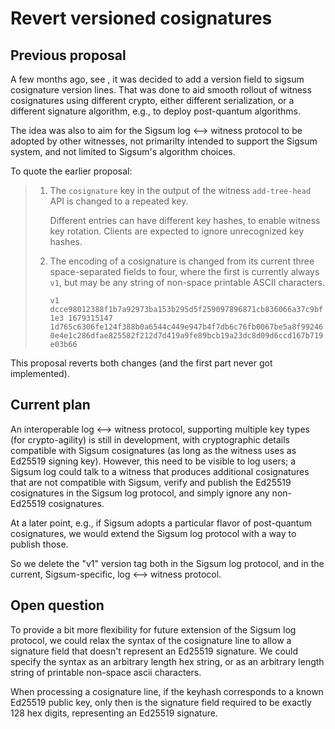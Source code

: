 # Revert versioned cosignatures

## Previous proposal

A few months ago, see [](./2023-95-cosignature-version.md), it was
decided to add a version field to sigsum cosignature version lines.
That was done to aid smooth rollout of witness cosignatures using
different crypto, either different serialization, or a different
signature algorithm, e.g., to deploy post-quantum algorithms.

The idea was also to aim for the Sigsum log <--> witness protocol to
be adopted by other witnesses, not primarilty intended to support the
Sigsum system, and not limited to Sigsum's algorithm choices.

To quote the earlier proposal:

> 1. The `cosignature` key in the output of the witness `add-tree-head` API is
>    changed to a repeated key.
> 
>    Different entries can have different key hashes, to enable witness key
>    rotation. Clients are expected to ignore unrecognized key hashes.
> 
> 2. The encoding of a cosignature is changed from its current three
>    space-separated fields to four, where the first is currently always `v1`, but
>    may be any string of non-space printable ASCII characters.
> 
>    `v1 dcce98012388f1b7a92973ba153b295d5f259097896871cb836066a37c9bf1e3 1679315147 1d765c6306fe124f388b0a6544c449e947b4f7db6c76fb0067be5a8f992460e4e1c286dfae825582f212d7d419a9fe89bcb19a23dc8d09d6ccd167b719e03b66`

This proposal reverts both changes (and the first part never got
implemented).

## Current plan

An interoperable log <--> witness protocol, supporting multiple key
types (for crypto-agility) is still in development, with cryptographic
details compatible with Sigsum cosignatures (as long as the witness
uses as Ed25519 signing key). However, this need to be visible to log
users; a Sigsum log could talk to a witness that produces additional
cosignatures that are not compatible with Sigsum, verify and publish
the Ed25519 cosignatures in the Sigsum log protocol, and simply ignore
any non-Ed25519 cosignatures.

At a later point, e.g., if Sigsum adopts a particular flavor of
post-quantum cosignatures, we would extend the Sigsum log protocol
with a way to publish those.

So we delete the "v1" version tag both in the Sigsum log protocol, and
in the current, Sigsum-specific, log <--> witness protocol.

## Open question

To provide a bit more flexibility for future extension of the Sigsum
log protocol, we could relax the syntax of the cosignature line to
allow a signature field that doesn't represent an Ed25519 signature.
We could specify the syntax as an arbitrary length hex string, or as
an arbitrary length string of printable non-space ascii characters.

When processing a cosignature line, if the keyhash corresponds to a
known Ed25519 public key, only then is the signature field required to
be exactly 128 hex digits, representing an Ed25519 signature.
